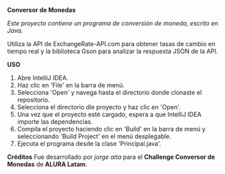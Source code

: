 **Conversor de Monedas**

*Este proyecto contiene un programa de conversión de moneda, escrito en Java.*

Utiliza la API de ExchangeRate-API.com para obtener tasas de cambio en tiempo real y la biblioteca Gson para analizar la respuesta JSON de la API.


**USO**

1. Abre IntelliJ IDEA.
2. Haz clic en 'File' en la barra de menú.
3. Selecciona 'Open' y navega hasta el directorio donde clonaste el repositorio.
4. Selecciona el directorio dle proyecto y haz clic en 'Open'.
5. Una vez que el proyecto esté cargado, espera a que IntelliJ IDEA importe las dependencias.
6. Compila el proyecto haciendo clic en 'Build' en la barra de menú y seleccionando 'Build Project' en el menú desplegable.
7. Ejecuta el programa desde la clase 'Principal.java'.


**Créditos**
Fue desarrollado por *jorge aita* para el **Challenge Conversor de Monedas** de **ALURA Latam**.


